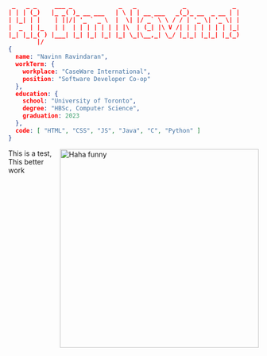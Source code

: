 ```JSON
 _   _ _     ___ _             _   _             _             _ 
| | | (_)   |_ _( )_ __ ___   | \ | | __ ___   _(_)_ __  _ __ | |
| |_| | |    | ||/| '_ ` _ \  |  \| |/ _` \ \ / / | '_ \| '_ \| |
|  _  | |_   | |  | | | | | | | |\  | (_| |\ V /| | | | | | | |_|
|_| |_|_( ) |___| |_| |_| |_| |_| \_|\__,_| \_/ |_|_| |_|_| |_(_)
        |/                                                        
{
  name: "Navinn Ravindaran",
  workTerm: {
    workplace: "CaseWare International",
    position: "Software Developer Co-op"
  },
  education: {
    school: "University of Toronto",
    degree: "HBSc, Computer Science",
    graduation: 2023
  },
  code: [ "HTML", "CSS", "JS", "Java", "C", "Python" ]
}
```
<span style="display: flex; flex-direction: row;">
<span>
	This is a test, This better work
</span>
<img style="width: 400px;" src="https://external-content.duckduckgo.com/iu/?u=http%3A%2F%2F38.media.tumblr.com%2Ffa7139d84f37f25a3179f1614415fd5c%2Ftumblr_ngcxbk7Y1U1s8i9ydo1_400.gif&f=1&nofb=1" alt="Haha funny"/>
</span>

